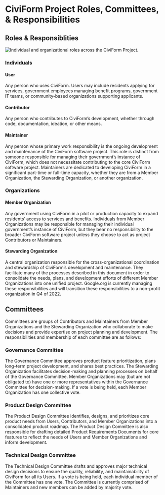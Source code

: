 # CiviForm Project Roles, Committees, & Responsibilities

## Roles & Responsiblities

![Individual and organizational roles across the CiviForm Project.](<../.gitbook/assets/Roles-and-responsibilities.png>)

### Individuals
#### User
Any person who uses CiviForm. Users may include residents applying for services, government employees managing benefit programs, government IT teams, or community-based organizations supporting applicants.

#### Contributor
Any person who contributes to CiviForm’s development, whether through code, documentation, ideation, or other means. 

#### Maintainer 
Any person whose primary work responsibility is the ongoing development and maintenance of the CiviForm software project. This role is distinct from someone responsible for managing their government’s instance of CiviForm, which does not necessitate contributing to the core CiviForm software project. Maintainers are dedicated to developing CiviForm in a significant part-time or full-time capacity, whether they are from a Member Organization, the Stewarding Organization, or another organization.

### Organizations
#### Member Organization
Any government using CiviForm in a pilot or production capacity to expand residents’ access to services and benefits. Individuals from Member Organizations may be responsible for managing their individual government’s instance of CiviForm, but they bear no responsibility to the broader CiviForm software project unless they choose to act as project Contributors or Maintainers.

#### Stewarding Organization
A central organization responsible for the cross-organizational coordination and stewardship of CiviForm’s development and maintenance. They facilitate many of the processes described in this document in order to consolidate the needs, plans, and development efforts of different Member Organizations into one unified project. Google.org is currently managing these responsibilities and will transition these responsibilities to a non-profit organization in Q4 of 2022.

## Committees
Committees are groups of Contributors and Maintainers from Member Organizations and the Stewarding Organization who collaborate to make decisions and provide expertise on project planning and development. The responsibilities and membership of each committee are as follows:
### Governance Committee
The Governance Committee approves product feature prioritization, plans long-term project development, and shares best practices. The Stewarding Organization facilitates decision-making and planning processes on behalf of the Governance Committee. Member Organizations may (but are not obligated to) have one or more representatives within the Governance Committee for decision-making. If a vote is being held, each Member Organization has one collective vote.

### Product Design Committee
The Product Design Committee identifies, designs, and prioritizes core product needs from Users, Contributors, and Member Organizations into a consolidated product roadmap. The Product Design Committee is also responsible for drafting detailed Product Requirements Documents for core features to reflect the needs of Users and Member Organizations and inform development. 

### Technical Design Committee
The Technical Design Committee drafts and approves major technical design decisions to ensure the quality, reliability, and maintainability of CiviForm for all its Users. If a vote is being held, each individual member of the Committee has one vote. The Committee is currently comprised of Maintainers and new members can be added by majority vote.




